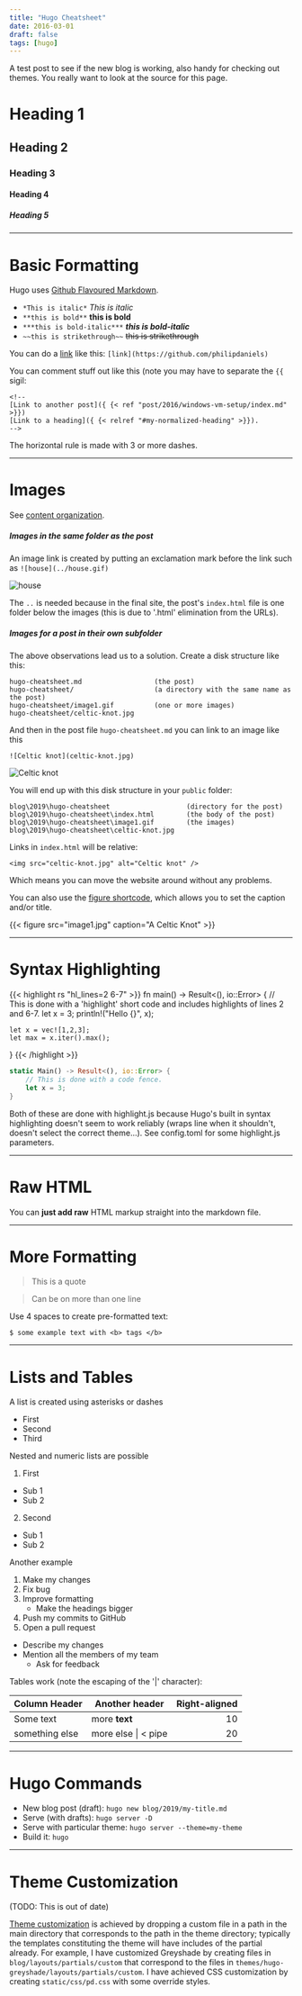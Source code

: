 ```yaml
---
title: "Hugo Cheatsheet"
date: 2016-03-01
draft: false
tags: [hugo]
---
```



A test post to see if the new blog is working, also handy for checking out themes.
You really want to look at the source for this page.

# Heading 1
## Heading 2
### Heading 3
#### Heading 4
##### Heading 5

---
# Basic Formatting
Hugo uses [Github Flavoured Markdown](https://help.github.com/categories/writing-on-github/).

* `*This is italic*` *This is italic*
* `**this is bold**` **this is bold**
* `***this is bold-italic***` ***this is bold-italic***
* `~~this is strikethrough~~` ~~this is strikethrough~~

You can do a [link](https://github.com/philipdaniels) like this: `[link](https://github.com/philipdaniels)`

You can comment stuff out like this (note you may have to separate the `{{` sigil:

    <!--
    [Link to another post]({ {< ref "post/2016/windows-vm-setup/index.md" >}})
    [Link to a heading]({ {< relref "#my-normalized-heading" >}}).
    -->

The horizontal rule is made with 3 or more dashes.

---
# Images

See [content organization](https://gohugo.io/content-management/organization/).

##### Images in the same folder as the post
An image link is created by putting an exclamation mark before the link such
as `![house](../house.gif)`

![house](../house.gif)

The `..` is needed because in the final site, the post's `index.html` file is one
folder below the images (this is due to '.html' elimination from the URLs).

##### Images for a post in their own subfolder

The above observations lead us to a solution. Create a disk structure like this:

```
hugo-cheatsheet.md                  (the post)
hugo-cheatsheet/                    (a directory with the same name as the post)
hugo-cheatsheet/image1.gif          (one or more images)
hugo-cheatsheet/celtic-knot.jpg
```

And then in the post file `hugo-cheatsheet.md` you can link to an image like this

    ![Celtic knot](celtic-knot.jpg)

![Celtic knot](celtic-knot.jpg)

You will end up with this disk structure in your `public` folder:

```
blog\2019\hugo-cheatsheet                   (directory for the post)
blog\2019\hugo-cheatsheet\index.html        (the body of the post)
blog\2019\hugo-cheatsheet\image1.gif        (the images)
blog\2019\hugo-cheatsheet\celtic-knot.jpg
```

Links in `index.html` will be relative:

    <img src="celtic-knot.jpg" alt="Celtic knot" />

Which means you can move the website around without any problems.

You can also use the [figure shortcode](https://gohugo.io/content-management/shortcodes/),
which allows you to set the caption and/or title.

{{< figure src="image1.jpg" caption="A Celtic Knot" >}}


---
# Syntax Highlighting

{{< highlight rs "hl_lines=2 6-7" >}}
fn main() -> Result<(), io::Error> {
    // This is done with a 'highlight' short code and includes highlights of lines 2 and 6-7.
    let x = 3;
    println!("Hello {}", x);

    let x = vec![1,2,3];
    let max = x.iter().max();
}
{{< /highlight >}}


```rs
static Main() -> Result<(), io::Error> {
    // This is done with a code fence.
    let x = 3;
}
```

Both of these are done with highlight.js because Hugo's built in syntax highlighting
doesn't seem to work reliably (wraps line when it shouldn't, doesn't select the
correct theme...). See config.toml for some highlight.js parameters.

---
# Raw HTML
You can <b>just add raw</b> HTML markup straight into the markdown file.


---
# More Formatting

> This is a quote

> Can be on more than one line

Use 4 spaces to create pre-formatted text:

    $ some example text with <b> tags </b>

---
# Lists and Tables
A list is created using asterisks or dashes

* First
* Second
* Third

Nested and numeric lists are possible

1. First
  * Sub 1
  * Sub 2
2. Second
  * Sub 1
  * Sub 2

Another example

1. Make my changes
  1. Fix bug
  2. Improve formatting
     * Make the headings bigger
2. Push my commits to GitHub
3. Open a pull request
  * Describe my changes
  * Mention all the members of my team
     * Ask for feedback



Tables work (note the escaping of the '|' character):

| Column Header  | Another header | Right-aligned |
| -------------  | -------------- |          ---: |
| Some text      | more **text**  | 10            |
| something else | more else \| < pipe  | 20      |

---
# Hugo Commands
- New blog post (draft): `hugo new blog/2019/my-title.md`
- Serve (with drafts): `hugo server -D`
- Serve with particular theme: `hugo server --theme=my-theme`
- Build it: `hugo`

---
# Theme Customization
(TODO: This is out of date)

[Theme customization](https://gohugo.io/themes/customizing/) is achieved by
dropping a custom file in a path in the main directory that corresponds to the
path in the theme directory; typically the templates constituting the theme will
have includes of the partial already. For example, I have customized Greyshade
by creating files in `blog/layouts/partials/custom` that correspond to the files
in `themes/hugo-greyshade/layouts/partials/custom`. I have achieved CSS
customization by creating `static/css/pd.css` with some override styles.
